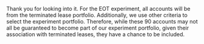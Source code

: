 Thank you for looking into it. For the EOT experiment, all accounts will be from the terminated lease portfolio. Additionally, we use other criteria to select the experiment portfolio. Therefore, while these 90 accounts may not all be guaranteed to become part of our experiment portfolio, given their association with terminated leases, they have a chance to be included.
